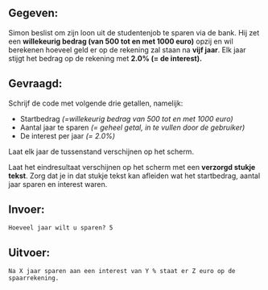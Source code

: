 ## Gegeven:

Simon beslist om zijn loon uit de studentenjob te sparen via de bank. Hij zet een **willekeurig bedrag (van 500 tot en met 1000 euro)** opzij en wil berekenen hoeveel geld er op de rekening zal staan na **vijf jaar**. Elk jaar stijgt het bedrag op de rekening met **2.0% (= de interest).**

## Gevraagd:

Schrijf de code met volgende drie getallen, namelijk: 
* Startbedrag *(=willekeurig bedrag van 500 tot en met 1000 euro)* 
* Aantal jaar te sparen *(= geheel getal, in te vullen door de gebruiker)*
* De interest per jaar *(= 2.0%)* 

Laat elk jaar de tussenstand verschijnen op het scherm. 

Laat het eindresultaat verschijnen op het scherm met een **verzorgd stukje tekst**. 
Zorg dat je in dat stukje tekst kan afleiden wat het startbedrag, aantal jaar sparen en interest waren. 

## Invoer: 
```
Hoeveel jaar wilt u sparen? 5

```

## Uitvoer: 
```
Na X jaar sparen aan een interest van Y % staat er Z euro op de spaarrekening. 

```